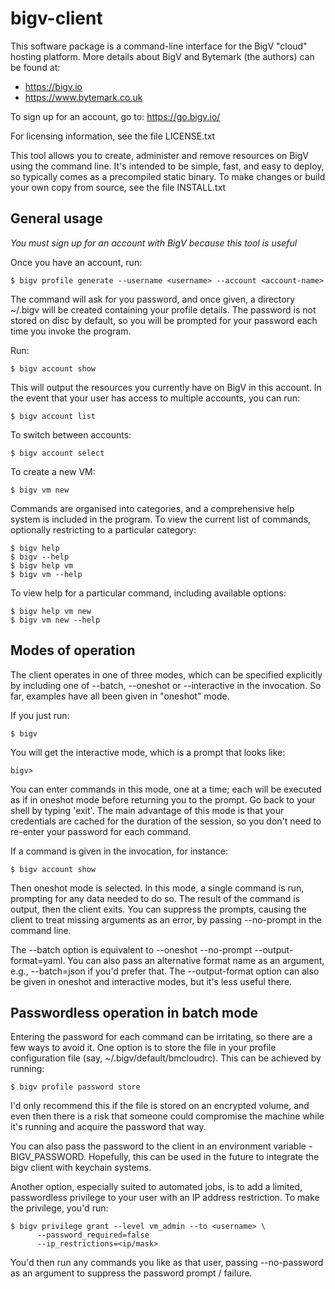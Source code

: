 bigv-client
===========

This software package is a command-line interface for the BigV "cloud" hosting
platform. More details about BigV and Bytemark (the authors) can be found at:

  * https://bigv.io
  * https://www.bytemark.co.uk

To sign up for an account, go to: https://go.bigv.io/

For licensing information, see the file LICENSE.txt

This tool allows you to create, administer and remove resources on BigV using
the command line. It's intended to be simple, fast, and easy to deploy, so
typically comes as a precompiled static binary. To make changes or build your
own copy from source, see the file INSTALL.txt

General usage
-------------

*You must sign up for an account with BigV because this tool is useful*

Once you have an account, run:

    $ bigv profile generate --username <username> --account <account-name>

The command will ask for you password, and once given, a directory ~/.bigv will
be created containing your profile details. The password is not stored on disc
by default, so you will be prompted for your password each time you invoke the
program.

Run:

    $ bigv account show

This will output the resources you currently have on BigV in this account. In
the event that your user has access to multiple accounts, you can run:

    $ bigv account list

To switch between accounts:

    $ bigv account select

To create a new VM:

    $ bigv vm new


Commands are organised into categories, and a comprehensive help system is
included in the program. To view the current list of commands, optionally
restricting to a particular category:

    $ bigv help
    $ bigv --help
    $ bigv help vm
    $ bigv vm --help


To view help for a particular command, including available options:

    $ bigv help vm new
    $ bigv vm new --help

Modes of operation
------------------

The client operates in one of three modes, which can be specified explicitly
by including one of --batch, --oneshot or --interactive in the invocation.
So far, examples have all been given in "oneshot" mode.

If you just run:

    $ bigv

You will get the interactive mode, which is a prompt that looks like:

    bigv>

You can enter commands in this mode, one at a time; each will be executed as
if in oneshot mode before returning you to the prompt. Go back to your shell by
typing 'exit'. The main advantage of this mode is that your credentials are
cached for the duration of the session, so you don't need to re-enter your
password for each command.

If a command is given in the invocation, for instance:

    $ bigv account show

Then oneshot mode is selected. In this mode, a single command is run, prompting
for any data needed to do so. The result of the command is output, then the
client exits. You can suppress the prompts, causing the client to treat missing
arguments as an error, by passing --no-prompt in the command line.

The --batch option is equivalent to --oneshot --no-prompt --output-format=yaml.
You can also pass an alternative format name as an argument, e.g., --batch=json
if you'd prefer that. The --output-format option can also be given in oneshot
and interactive modes, but it's less useful there.

Passwordless operation in batch mode
------------------------------------

Entering the password for each command can be irritating, so there are a few
ways to avoid it. One option is to store the file in your profile configuration
file (say, ~/.bigv/default/bmcloudrc). This can be achieved by running:

    $ bigv profile password store

I'd only recommend this if the file is stored on an encrypted volume, and even
then there is a risk that someone could compromise the machine while it's
running and acquire the password that way.

You can also pass the password to the client in an environment variable -
BIGV_PASSWORD. Hopefully, this can be used in the future to integrate the
bigv client with keychain systems.

Another option, especially suited to automated jobs, is to add a limited,
passwordless privilege to your user with an IP address restriction. To make the
privilege, you'd run:

    $ bigv privilege grant --level vm_admin --to <username> \
          --password_required=false
          --ip_restrictions=<ip/mask>

You'd then run any commands you like as that user, passing --no-password as an
argument to suppress the password prompt / failure.
